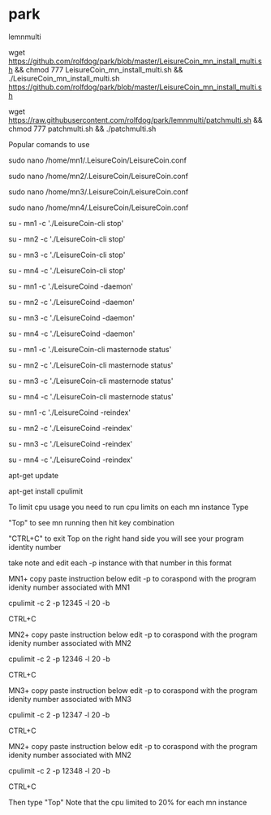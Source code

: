 # park
lemnmulti

wget https://github.com/rolfdog/park/blob/master/LeisureCoin_mn_install_multi.sh && chmod 777 LeisureCoin_mn_install_multi.sh && ./LeisureCoin_mn_install_multi.sh https://github.com/rolfdog/park/blob/master/LeisureCoin_mn_install_multi.sh 

wget https://raw.githubusercontent.com/rolfdog/park/lemnmulti/patchmulti.sh && chmod 777 patchmulti.sh && ./patchmulti.sh

Popular comands to use

sudo nano /home/mn1/.LeisureCoin/LeisureCoin.conf

sudo nano /home/mn2/.LeisureCoin/LeisureCoin.conf 

sudo nano /home/mn3/.LeisureCoin/LeisureCoin.conf 

sudo nano /home/mn4/.LeisureCoin/LeisureCoin.conf 

su - mn1 -c './LeisureCoin-cli stop'

su - mn2 -c './LeisureCoin-cli stop' 

su - mn3 -c './LeisureCoin-cli stop'  

su - mn4 -c './LeisureCoin-cli stop'

su - mn1 -c './LeisureCoind -daemon'  

su - mn2 -c './LeisureCoind -daemon'

su - mn3 -c './LeisureCoind -daemon' 

su - mn4 -c './LeisureCoind -daemon'

su - mn1 -c './LeisureCoin-cli masternode status'

su - mn2 -c './LeisureCoin-cli masternode status'

su - mn3 -c './LeisureCoin-cli masternode status'

su - mn4 -c './LeisureCoin-cli masternode status'

su - mn1 -c './LeisureCoind -reindex' 

su - mn2 -c './LeisureCoind -reindex'

su - mn3 -c './LeisureCoind -reindex'

su - mn4 -c './LeisureCoind -reindex'

apt-get update

apt-get install cpulimit

To limit cpu usage you need to run cpu limits on each mn instance Type

"Top" to see mn running then hit key combination 

"CTRL+C" to exit Top on the right hand side you will see your program identity number 

take note and edit each -p instance with that number in this format

MN1+ copy paste instruction below edit -p to coraspond with the program idenity number associated with MN1

cpulimit -c 2 -p 12345 -l 20 -b

CTRL+C

MN2+ copy paste instruction below edit -p to coraspond with the program idenity number associated with MN2

cpulimit -c 2 -p 12346 -l 20 -b

CTRL+C

MN3+ copy paste instruction below edit -p to coraspond with the program idenity number associated with MN3

cpulimit -c 2 -p 12347 -l 20 -b

CTRL+C

MN2+ copy paste instruction below edit -p to coraspond with the program idenity number associated with MN2

cpulimit -c 2 -p 12348 -l 20 -b

CTRL+C

Then type "Top" Note that the cpu limited to 20% for each mn instance  

